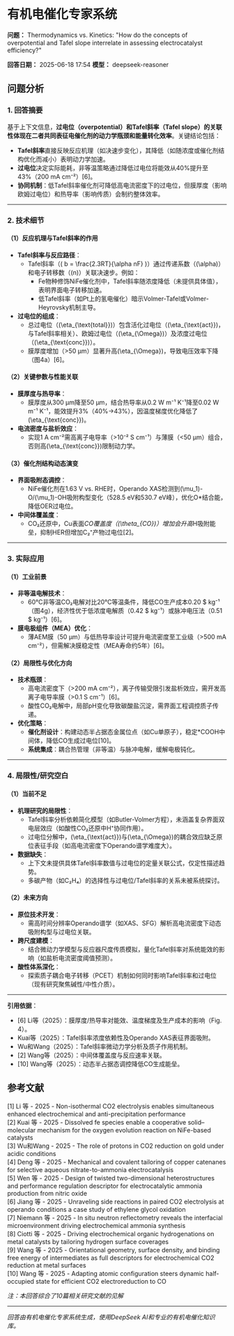 # 有机电催化专家系统

**问题：** Thermodynamics vs. Kinetics: "How do the concepts of overpotential and Tafel slope interrelate in assessing electrocatalyst efficiency?"

**回答日期：** 2025-06-18 17:54
**模型：** deepseek-reasoner

## 问题分析
### 1. 回答摘要    
基于上下文信息，**过电位（overpotential）和Tafel斜率（Tafel slope）的关联性体现在二者共同表征电催化剂的动力学瓶颈和能量转化效率**。关键结论包括：    
- **Tafel斜率**直接反映反应机理（如决速步变化），其降低（如随浓度或催化剂结构优化而减小）表明动力学加速。      
- **过电位**决定实际能耗，非等温策略通过降低过电位将能效从40%提升至43%（200 mA cm⁻²）[6]。      
- **协同机制**：低Tafel斜率催化剂可降低高电流密度下的过电位，但膜厚度（影响欧姆过电位）和热导率（影响传质）会制约整体效率。    

---

### 2. 技术细节    
#### （1）反应机理与Tafel斜率的作用    
- **Tafel斜率与反应路径**：      
  - Tafel斜率（\( b = \frac{2.3RT}{\alpha nF} \)）通过传递系数（\(\alpha\)）和电子转移数（\(n\)）关联决速步。例如：      
    - Fe物种修饰NiFe催化剂中，Tafel斜率随浓度降低（未提供具体值），表明界面电子转移加速。      
    - 低Tafel斜率（如Pt上的氢电催化）暗示Volmer-Tafel或Volmer-Heyrovsky机制主导。      
- **过电位的组成**：      
  - 总过电位（\(\eta_{\text{total}}\)）包含活化过电位（\(\eta_{\text{act}}\)，与Tafel斜率相关）、欧姆过电位（\(\eta_{\Omega}\)）及浓度过电位（\(\eta_{\text{conc}}\)）。      
  - 膜厚度增加（>50 μm）显著升高\(\eta_{\Omega}\)，导致电压效率下降（图4a）[6]。    

#### （2）关键参数与性能关联    
- **膜厚度与热导率**：      
  - 膜厚度从300 μm降至50 μm，结合热导率从0.2 W m⁻¹ K⁻¹降至0.02 W m⁻¹ K⁻¹，能效提升3%（40%→43%），因温度梯度优化降低了\(\eta_{\text{conc}}\)。      
- **电流密度与盐析效应**：      
  - 实现1 A cm⁻²需高离子电导率（>10⁻² S cm⁻¹）与薄膜（<50 μm）组合，否则高\(\eta_{\text{conc}}\)限制动力学。    

#### （3）催化剂结构动态演变    
- **界面吸附态调控**：      
  - NiFe催化剂在1.63 V vs. RHE时，Operando XAS检测到\(\mu_1\)-O/\(\mu_1\)-OH吸附构型变化（528.5 eV和530.7 eV峰），优化O*结合能，降低OER过电位。      
- **中间体覆盖度**：      
  - CO₂还原中，Cu表面*CO覆盖度（\(\theta_{CO}\)）增加会升高*H吸附能垒，抑制HER但增加C₂⁺产物过电位[2]。    

---

### 3. 实际应用    
#### （1）工业前景    
- **非等温电解技术**：      
  - 60°C非等温CO₂电解对比20°C等温条件，降低CO生产成本0.20 $ kg⁻¹（图4g），经济性优于低浓度电解质（0.42 $ kg⁻¹）或脉冲电压法（0.51 $ kg⁻¹）[6]。      
- **膜电极组件（MEA）优化**：      
  - 薄AEM膜（50 μm）与低热导率设计可提升电流密度至工业级（>500 mA cm⁻²），但需解决膜稳定性（MEA寿命约5年）[6]。    

#### （2）局限性与优化方向    
- **技术瓶颈**：      
  - 高电流密度下（>200 mA cm⁻²），离子传输受限引发盐析效应，需开发高离子电导率膜（>0.1 S cm⁻¹）[6]。      
  - 酸性CO₂电解中，局部pH变化导致碳酸盐沉淀，需界面工程调控质子传递。      
- **优化策略**：      
  - **催化剂设计**：构建动态半占据态金属位点（如Cu单原子），稳定*COOH中间体，降低CO生成过电位[10]。      
  - **系统集成**：耦合热管理（非等温）与脉冲电解，缓解电极钝化。    

---

### 4. 局限性/研究空白    
#### （1）当前不足    
- **机理研究的局限性**：      
  - Tafel斜率分析依赖简化模型（如Butler-Volmer方程），未涵盖复杂界面双电层效应（如酸性CO₂还原中H⁺协同作用）。      
  - 过电位分解中，\(\eta_{\text{act}}\)与\(\eta_{\Omega}\)的耦合效应缺乏原位表征手段（如高电流密度下Operando谱学难度大）。      
- **数据缺失**：      
  - 上下文未提供具体Tafel斜率数值与过电位的定量关联公式，仅定性描述趋势。      
  - 多碳产物（如C₂H₄）的选择性与过电位/Tafel斜率的关系未被系统探讨。    

#### （2）未来方向    
- **原位技术开发**：      
  - 需高时间分辨率Operando谱学（如XAS、SFG）解析高电流密度下动态吸附构型与过电位关联。      
- **跨尺度建模**：      
  - 结合微动力学模型与反应器尺度传质模拟，量化Tafel斜率对系统能效的影响（如盐析电流密度阈值预测）。      
- **酸性体系深化**：      
  - 探索质子耦合电子转移（PCET）机制如何同时影响Tafel斜率和过电位（现有研究聚焦碱性/中性介质）。    

---      
**引用依据**：    
- [6] Li等（2025）：膜厚度/热导率对能效、温度梯度及生产成本的影响（Fig. 4）。      
-  Kuai等（2025）：Tafel斜率浓度依赖性及Operando XAS表征界面吸附。      
-  Wu和Wang（2025）：Tafel斜率微动力学分析及质子作用机制。      
- [2] Wang等（2025）：中间体覆盖度与反应速率关联。      
- [10] Wang等（2025）：动态半占据态调控降低CO生成能垒。  


## 参考文献
[1] Li 等 - 2025 - Non-isothermal CO2 electrolysis enables simultaneous enhanced electrochemical and anti-precipitation performance  
[2] Kuai 等 - 2025 - Dissolved fe species enable a cooperative solid–molecular mechanism for the oxygen evolution reaction on NiFe-based catalysts  
[3] Wu和Wang - 2025 - The role of protons in CO2 reduction on gold under acidic conditions  
[4] Deng 等 - 2025 - Mechanical and covalent tailoring of copper catenanes for selective aqueous nitrate-to-ammonia electrocatalysis  
[5] Wen 等 - 2025 - Design of twisted two-dimensional heterostructures and performance regulation descriptor for electrocatalytic ammonia production from nitric oxide  
[6] Jiang 等 - 2025 - Unraveling side reactions in paired CO2 electrolysis at operando conditions a case study of ethylene glycol oxidation  
[7] Niemann 等 - 2025 - In situ neutron reflectometry reveals the interfacial microenvironment driving electrochemical ammonia synthesis  
[8] Ciotti 等 - 2025 - Driving electrochemical organic hydrogenations on metal catalysts by tailoring hydrogen surface coverages  
[9] Wang 等 - 2025 - Orientational geometry, surface density, and binding free energy of intermediates as full descriptors for electrochemical CO2 reduction at metal surfaces  
[10] Wang 等 - 2025 - Adapting atomic configuration steers dynamic half-occupied state for efficient CO2 electroreduction to CO  

*注：本回答综合了10篇相关研究文献的见解*

---
*回答由有机电催化专家系统生成，使用DeepSeek AI和专业的有机电催化知识库。*